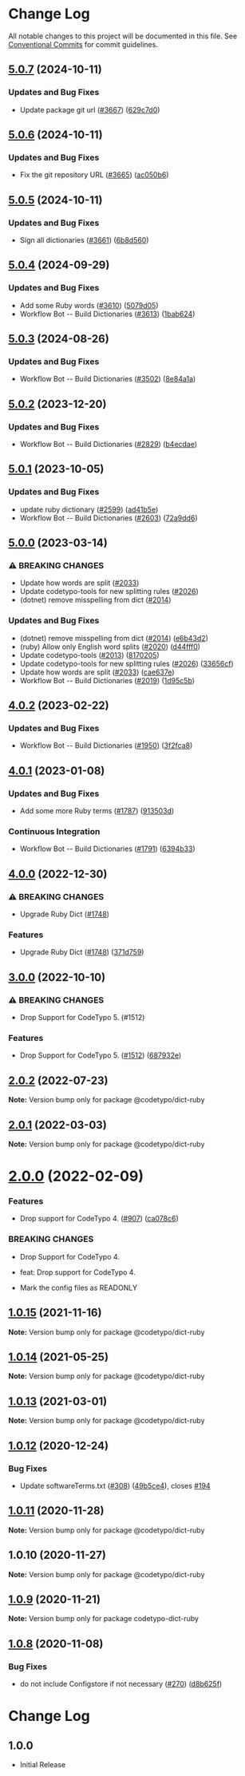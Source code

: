 # Change Log

All notable changes to this project will be documented in this file.
See [Conventional Commits](https://conventionalcommits.org) for commit guidelines.

## [5.0.7](https://github.com/khulnasoft/codetypo/compare/@codetypo/dict-ruby@5.0.6...@codetypo/dict-ruby@5.0.7) (2024-10-11)


### Updates and Bug Fixes

* Update package git url ([#3667](https://github.com/khulnasoft/codetypo/issues/3667)) ([629c7d0](https://github.com/khulnasoft/codetypo/commit/629c7d0a5e1bacad1d3874b1f8372edc3494ef97))

## [5.0.6](https://github.com/khulnasoft/codetypo/compare/@codetypo/dict-ruby@5.0.5...@codetypo/dict-ruby@5.0.6) (2024-10-11)


### Updates and Bug Fixes

* Fix the git repository URL ([#3665](https://github.com/khulnasoft/codetypo/issues/3665)) ([ac050b6](https://github.com/khulnasoft/codetypo/commit/ac050b697d57820109995e92fac5ccc32ced1723))

## [5.0.5](https://github.com/khulnasoft/codetypo/compare/@codetypo/dict-ruby@5.0.4...@codetypo/dict-ruby@5.0.5) (2024-10-11)


### Updates and Bug Fixes

* Sign all dictionaries ([#3661](https://github.com/khulnasoft/codetypo/issues/3661)) ([6b8d560](https://github.com/khulnasoft/codetypo/commit/6b8d560cf51a593458ce42bca415859f872cfc97))

## [5.0.4](https://github.com/khulnasoft/codetypo/compare/@codetypo/dict-ruby@5.0.3...@codetypo/dict-ruby@5.0.4) (2024-09-29)


### Updates and Bug Fixes

* Add some Ruby words ([#3610](https://github.com/khulnasoft/codetypo/issues/3610)) ([5079d05](https://github.com/khulnasoft/codetypo/commit/5079d05cd436b9008401de016f8f4565a3c6d6b5))
* Workflow Bot -- Build Dictionaries ([#3613](https://github.com/khulnasoft/codetypo/issues/3613)) ([1bab624](https://github.com/khulnasoft/codetypo/commit/1bab6245fa864729d266c11e2fdc1b38cfe890e0))

## [5.0.3](https://github.com/khulnasoft/codetypo/compare/@codetypo/dict-ruby@5.0.2...@codetypo/dict-ruby@5.0.3) (2024-08-26)


### Updates and Bug Fixes

* Workflow Bot -- Build Dictionaries ([#3502](https://github.com/khulnasoft/codetypo/issues/3502)) ([8e84a1a](https://github.com/khulnasoft/codetypo/commit/8e84a1a7dd297f136b670c772634d476fbc7c762))

## [5.0.2](https://github.com/khulnasoft/codetypo/compare/@codetypo/dict-ruby@5.0.1...@codetypo/dict-ruby@5.0.2) (2023-12-20)


### Updates and Bug Fixes

* Workflow Bot -- Build Dictionaries ([#2829](https://github.com/khulnasoft/codetypo/issues/2829)) ([b4ecdae](https://github.com/khulnasoft/codetypo/commit/b4ecdaeca74e12036f812c714411f61918fab5c7))

## [5.0.1](https://github.com/khulnasoft/codetypo/compare/@codetypo/dict-ruby@5.0.0...@codetypo/dict-ruby@5.0.1) (2023-10-05)


### Updates and Bug Fixes

* update ruby dictionary ([#2599](https://github.com/khulnasoft/codetypo/issues/2599)) ([ad41b5e](https://github.com/khulnasoft/codetypo/commit/ad41b5ec1035c89e9486b566ff2bb3332cc0a186))
* Workflow Bot -- Build Dictionaries ([#2603](https://github.com/khulnasoft/codetypo/issues/2603)) ([72a9dd6](https://github.com/khulnasoft/codetypo/commit/72a9dd6798dc6d5f45c0d28f73b9c7b12967acc1))

## [5.0.0](https://github.com/khulnasoft/codetypo/compare/@codetypo/dict-ruby@4.0.2...@codetypo/dict-ruby@5.0.0) (2023-03-14)


### ⚠ BREAKING CHANGES

* Update how words are split ([#2033](https://github.com/khulnasoft/codetypo/issues/2033))
* Update codetypo-tools for new splitting rules ([#2026](https://github.com/khulnasoft/codetypo/issues/2026))
* (dotnet) remove misspelling from dict ([#2014](https://github.com/khulnasoft/codetypo/issues/2014))

### Updates and Bug Fixes

* (dotnet) remove misspelling from dict ([#2014](https://github.com/khulnasoft/codetypo/issues/2014)) ([e6b43d2](https://github.com/khulnasoft/codetypo/commit/e6b43d25deb0daa1eb8392b6a1e2d404099df397))
* (ruby) Allow only English word splits ([#2020](https://github.com/khulnasoft/codetypo/issues/2020)) ([d44fff0](https://github.com/khulnasoft/codetypo/commit/d44fff09f9e0e8ab24bbdca2c517fe51ae8df652))
* Update codetypo-tools ([#2013](https://github.com/khulnasoft/codetypo/issues/2013)) ([8170205](https://github.com/khulnasoft/codetypo/commit/817020598f24a6d1e82d41919e88952664de2b88))
* Update codetypo-tools for new splitting rules ([#2026](https://github.com/khulnasoft/codetypo/issues/2026)) ([33656cf](https://github.com/khulnasoft/codetypo/commit/33656cfeb8afb191eb7b7c685c263ff59736a644))
* Update how words are split ([#2033](https://github.com/khulnasoft/codetypo/issues/2033)) ([cae637e](https://github.com/khulnasoft/codetypo/commit/cae637e413c3a789bb4169867af321db68768891))
* Workflow Bot -- Build Dictionaries ([#2019](https://github.com/khulnasoft/codetypo/issues/2019)) ([1d95c5b](https://github.com/khulnasoft/codetypo/commit/1d95c5b3b3a535986b60c80e8fecf85bee2ba66a))

## [4.0.2](https://github.com/khulnasoft/codetypo/compare/@codetypo/dict-ruby@4.0.1...@codetypo/dict-ruby@4.0.2) (2023-02-22)


### Updates and Bug Fixes

* Workflow Bot -- Build Dictionaries ([#1950](https://github.com/khulnasoft/codetypo/issues/1950)) ([3f2fca8](https://github.com/khulnasoft/codetypo/commit/3f2fca8b64c800723cc572f5ef83e92d5ec64673))

## [4.0.1](https://github.com/khulnasoft/codetypo/compare/@codetypo/dict-ruby@4.0.0...@codetypo/dict-ruby@4.0.1) (2023-01-08)


### Updates and Bug Fixes

* Add some more Ruby terms ([#1787](https://github.com/khulnasoft/codetypo/issues/1787)) ([913503d](https://github.com/khulnasoft/codetypo/commit/913503ddbcb0cace36f6bead0a96c184918b8d00))


### Continuous Integration

* Workflow Bot -- Build Dictionaries ([#1791](https://github.com/khulnasoft/codetypo/issues/1791)) ([6394b33](https://github.com/khulnasoft/codetypo/commit/6394b330431c87aafe22a175c9f44c61a43c8c68))

## [4.0.0](https://github.com/khulnasoft/codetypo/compare/@codetypo/dict-ruby@3.0.0...@codetypo/dict-ruby@4.0.0) (2022-12-30)


### ⚠ BREAKING CHANGES

* Upgrade Ruby Dict ([#1748](https://github.com/khulnasoft/codetypo/issues/1748))

### Features

* Upgrade Ruby Dict ([#1748](https://github.com/khulnasoft/codetypo/issues/1748)) ([371d759](https://github.com/khulnasoft/codetypo/commit/371d7594fde1e782a530d9c990166cf71f4fab73))

## [3.0.0](https://github.com/khulnasoft/codetypo/compare/@codetypo/dict-ruby@2.0.2...@codetypo/dict-ruby@3.0.0) (2022-10-10)


### ⚠ BREAKING CHANGES

* Drop Support for CodeTypo 5. (#1512)

### Features

* Drop Support for CodeTypo 5. ([#1512](https://github.com/khulnasoft/codetypo/issues/1512)) ([687932e](https://github.com/khulnasoft/codetypo/commit/687932e187e4bce87d7904e3a2e53dd6de6ac372))

## [2.0.2](https://github.com/khulnasoft/codetypo/compare/@codetypo/dict-ruby@2.0.1...@codetypo/dict-ruby@2.0.2) (2022-07-23)

**Note:** Version bump only for package @codetypo/dict-ruby





## [2.0.1](https://github.com/khulnasoft/codetypo/compare/@codetypo/dict-ruby@2.0.0...@codetypo/dict-ruby@2.0.1) (2022-03-03)

**Note:** Version bump only for package @codetypo/dict-ruby





# [2.0.0](https://github.com/khulnasoft/codetypo/compare/@codetypo/dict-ruby@1.0.15...@codetypo/dict-ruby@2.0.0) (2022-02-09)


### Features

* Drop support for CodeTypo 4. ([#907](https://github.com/khulnasoft/codetypo/issues/907)) ([ca078c6](https://github.com/khulnasoft/codetypo/commit/ca078c6a2e188cc3cf6276db1ba7e007f0f06f27))


### BREAKING CHANGES

* Drop Support for CodeTypo 4.

* feat: Drop support for CodeTypo 4.
* Mark the config files as READONLY





## [1.0.15](https://github.com/khulnasoft/codetypo/compare/@codetypo/dict-ruby@1.0.14...@codetypo/dict-ruby@1.0.15) (2021-11-16)

**Note:** Version bump only for package @codetypo/dict-ruby





## [1.0.14](https://github.com/khulnasoft/codetypo/compare/@codetypo/dict-ruby@1.0.13...@codetypo/dict-ruby@1.0.14) (2021-05-25)

**Note:** Version bump only for package @codetypo/dict-ruby





## [1.0.13](https://github.com/khulnasoft/codetypo/compare/@codetypo/dict-ruby@1.0.12...@codetypo/dict-ruby@1.0.13) (2021-03-01)

**Note:** Version bump only for package @codetypo/dict-ruby





## [1.0.12](https://github.com/khulnasoft/codetypo/compare/@codetypo/dict-ruby@1.0.11...@codetypo/dict-ruby@1.0.12) (2020-12-24)


### Bug Fixes

* Update softwareTerms.txt ([#308](https://github.com/khulnasoft/codetypo/issues/308)) ([49b5ce4](https://github.com/khulnasoft/codetypo/commit/49b5ce4a2436f3c99969d6425128d55f84c8a7fc)), closes [#194](https://github.com/khulnasoft/codetypo/issues/194)





## [1.0.11](https://github.com/khulnasoft/codetypo/compare/@codetypo/dict-ruby@1.0.10...@codetypo/dict-ruby@1.0.11) (2020-11-28)

**Note:** Version bump only for package @codetypo/dict-ruby





## 1.0.10 (2020-11-27)

**Note:** Version bump only for package @codetypo/dict-ruby





## [1.0.9](https://github.com/khulnasoft/codetypo/compare/codetypo-dict-ruby@1.0.8...codetypo-dict-ruby@1.0.9) (2020-11-21)

**Note:** Version bump only for package codetypo-dict-ruby

## [1.0.8](https://github.com/khulnasoft/codetypo/compare/codetypo-dict-ruby@1.0.7...codetypo-dict-ruby@1.0.8) (2020-11-08)

### Bug Fixes

- do not include Configstore if not necessary ([#270](https://github.com/khulnasoft/codetypo/issues/270)) ([d8b625f](https://github.com/khulnasoft/codetypo/commit/d8b625f2f42d5cc6c4a9390216ac1e5037886e44))

# Change Log

## 1.0.0

- Initial Release
